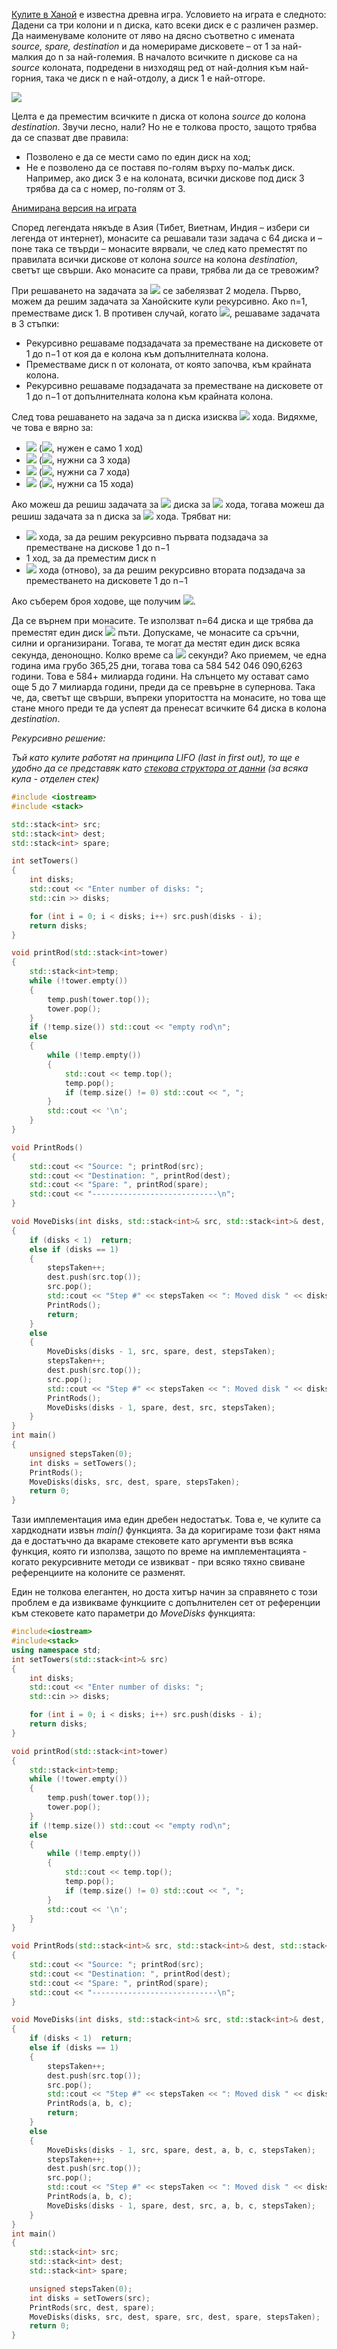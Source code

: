 [Кулите в Ханой](https://bg.wikipedia.org/wiki/%D0%A5%D0%B0%D0%BD%D0%BE%D0%B9%D1%81%D0%BA%D0%B0_%D0%BA%D1%83%D0%BB%D0%B0) е известна древна игра. Условието на играта е следното: Дадени са три колони и n диска, като всеки диск е с различен размер. Да наименуваме колоните от ляво на дясно съответно с имената *source, spare, destination* и да номерираме дисковете – от 1 за най-малкия до n за най-големия. В началото всичките n дискове са на *source* колоната, подредени в низходящ ред от най-долния към най-горния, така че диск n е най-отдолу, а диск 1 е най-отгоре.

![](https://upload.wikimedia.org/wikipedia/commons/0/07/Tower_of_Hanoi.jpeg)

Целта е да преместим всичките n диска от колона *source* до колона *destination*. Звучи лесно, нали? Но не е толкова просто, защото трябва да се спазват две правила:
- Позволено е да се мести само по един диск на ход;
- Не е позволено да се поставя по-голям върху по-малък диск. Например, ако диск 3 е на колоната, всички дискове под диск 3 трябва да са с номер, по-голям от 3.

[Анимирана версия на играта](https://www.mathsisfun.com/games/towerofhanoi.html)

Според легендата някъде в Азия (Тибет, Виетнам, Индия – избери си легенда от интернет), монасите са решавали тази задача с 64 диска и – поне така се твърди – монасите вярвали, че след като преместят по правилата всички дискове от колона *source* на колона *destination*, светът ще свърши. Ако монасите са прави, трябва ли да се тревожим?

При решаването на задачата за <img src="https://latex.codecogs.com/svg.latex?\Large&space;n=1,2,3,..."> се забелязват 2 модела. Първо, можем да решим задачата за Ханойските кули рекурсивно. Ако n=1, преместваме диск 1. В противен случай, когато <img src="https://latex.codecogs.com/svg.latex?\Large&space;n\ge{2}">, решаваме задачата в 3 стъпки:

- Рекурсивно решаваме подзадачата за преместване на дисковете от 1 до n−1 от коя да е колона към допълнителната колона.
- Преместваме диск n от колоната, от която започва, към крайната колона.
- Рекурсивно решаваме подзадачата за преместване на дисковете от 1 до n−1 от допълнителната колона към крайната колона.

След това решаването на задача за n диска изисква <img src="https://latex.codecogs.com/svg.latex?\Large&space;2^n-1"> хода. Видяхме, че това е вярно за:

- <img src="https://latex.codecogs.com/svg.latex?\Large&space;n=1"> (<img src="https://latex.codecogs.com/svg.latex?\Large&space;2^1-1=1">, нужен е само 1 ход)
- <img src="https://latex.codecogs.com/svg.latex?\Large&space;n=2"> (<img src="https://latex.codecogs.com/svg.latex?\Large&space;2^2-1=3">, нужни са 3 хода)
- <img src="https://latex.codecogs.com/svg.latex?\Large&space;n=3"> (<img src="https://latex.codecogs.com/svg.latex?\Large&space;2^3-1=7">, нужни са 7 хода)
- <img src="https://latex.codecogs.com/svg.latex?\Large&space;n=4"> (<img src="https://latex.codecogs.com/svg.latex?\Large&space;2^4-1=15">, нужни са 15 хода)

Ако можеш да решиш задачата за <img src="https://latex.codecogs.com/svg.latex?\Large&space;n-1"> диска за <img src="https://latex.codecogs.com/svg.latex?\Large&space;2^{n-1}-1"> хода, тогава можеш да решиш задачата за n диска за <img src="https://latex.codecogs.com/svg.latex?\Large&space;2^n-1"> хода. Трябват ни:

- <img src="https://latex.codecogs.com/svg.latex?\Large&space;2^{n-1}-1"> хода, за да решим рекурсивно първата подзадача за преместване на дискове 1 до n−1 
- 1  ход, за да преместим диск n 
- <img src="https://latex.codecogs.com/svg.latex?\Large&space;2^{n-1}-1"> хода (отново), за да решим рекурсивно втората подзадача за преместването на дисковете 1 до n−1 

Ако съберем броя ходове, ще получим <img src="https://latex.codecogs.com/svg.latex?\Large&space;2^n-1">.

Да се върнем при монасите. Те използват n=64 диска и ще трябва да преместят един диск <img src="https://latex.codecogs.com/svg.latex?\Large&space;2^{64}-1"> пъти. Допускаме, че монасите са сръчни, силни и организирани. Тогава, те могат да местят един диск всяка секунда, денонощно.
Колко време са <img src="https://latex.codecogs.com/svg.latex?\Large&space;2^{64}-1"> секунди? Ако приемем, че една година има грубо 365,25 дни, тогава това са 584 542 046 090,6263 години. Това е 584+ милиарда години. На слънцето му остават само още 5 до 7 милиарда години, преди да се превърне в супернова. Така че, да, светът ще свърши, въпреки упоритостта на монасите, но това ще стане много преди те да успеят да пренесат всичките 64 диска в колона *деstination*.

*Рекурсивно решение:*

*Тъй като кулите работят на принципа LIFO (last in first out), то ще е удобно да се представяк като [стекова структора от данни](https://bg.wikipedia.org/wiki/%D0%A1%D1%82%D0%B5%D0%BA_(%D1%81%D1%82%D1%80%D1%83%D0%BA%D1%82%D1%83%D1%80%D0%B0_%D0%BE%D1%82_%D0%B4%D0%B0%D0%BD%D0%BD%D0%B8)) (за всяка кула - отделен стек)*

```cpp
#include <iostream>
#include <stack>

std::stack<int> src;
std::stack<int> dest;
std::stack<int> spare;

int setTowers()
{
	int disks;
	std::cout << "Enter number of disks: ";
	std::cin >> disks;

	for (int i = 0; i < disks; i++) src.push(disks - i);
	return disks;
}

void printRod(std::stack<int>tower)
{
	std::stack<int>temp;
	while (!tower.empty())
	{
		temp.push(tower.top());
		tower.pop();
	}
	if (!temp.size()) std::cout << "empty rod\n";
	else
	{
		while (!temp.empty())
		{
			std::cout << temp.top();
			temp.pop();
			if (temp.size() != 0) std::cout << ", ";
		}
		std::cout << '\n';
	}
}

void PrintRods()
{
	std::cout << "Source: "; printRod(src);
	std::cout << "Destination: ", printRod(dest);
	std::cout << "Spare: ", printRod(spare);
	std::cout << "----------------------------\n";
}

void MoveDisks(int disks, std::stack<int>& src, std::stack<int>& dest, std::stack<int>& spare, unsigned& stepsTaken)
{
	if (disks < 1)  return;
	else if (disks == 1)
	{
		stepsTaken++;
		dest.push(src.top());
		src.pop();
		std::cout << "Step #" << stepsTaken << ": Moved disk " << disks << '\n';
		PrintRods();
		return;
	}
	else
	{
		MoveDisks(disks - 1, src, spare, dest, stepsTaken);
		stepsTaken++;
		dest.push(src.top());
		src.pop();
		std::cout << "Step #" << stepsTaken << ": Moved disk " << disks << '\n';
		PrintRods();
		MoveDisks(disks - 1, spare, dest, src, stepsTaken);
	}
}
int main()
{
	unsigned stepsTaken(0);
	int disks = setTowers();
	PrintRods();
	MoveDisks(disks, src, dest, spare, stepsTaken);
	return 0;
}
```

Тази имплементация има един дребен недостатък. Това е, че кулите са хардкоднати извън *main()* функцията. За да коригираме този факт няма да е достатъчно да вкараме стековете като аргументи във всяка функция, която ги използва, защото по време на имплементацията - когато рекурсивните методи се извикват - при всяко тяхно свиване референциите на колоните се разменят.

Един не толкова елегантен, но доста хитър начин за справянето с този проблем е да извикваме функциите с допълнителен сет от референции към стековете като параметри до *MoveDisks* функцията:

```cpp
#include<iostream>
#include<stack>
using namespace std;
int setTowers(std::stack<int>& src)
{
	int disks;
	std::cout << "Enter number of disks: ";
	std::cin >> disks;

	for (int i = 0; i < disks; i++) src.push(disks - i);
	return disks;
}

void printRod(std::stack<int>tower)
{
	std::stack<int>temp;
	while (!tower.empty())
	{
		temp.push(tower.top());
		tower.pop();
	}
	if (!temp.size()) std::cout << "empty rod\n";
	else
	{
		while (!temp.empty())
		{
			std::cout << temp.top();
			temp.pop();
			if (temp.size() != 0) std::cout << ", ";
		}
		std::cout << '\n';
	}
}

void PrintRods(std::stack<int>& src, std::stack<int>& dest, std::stack<int>& spare)
{
	std::cout << "Source: "; printRod(src);
	std::cout << "Destination: ", printRod(dest);
	std::cout << "Spare: ", printRod(spare);
	std::cout << "----------------------------\n";
}

void MoveDisks(int disks, std::stack<int>& src, std::stack<int>& dest, std::stack<int>& spare, std::stack<int>&a, std::stack<int>&b, std::stack<int>&c, unsigned& stepsTaken)
{
	if (disks < 1)  return;
	else if (disks == 1)
	{
		stepsTaken++;
		dest.push(src.top());
		src.pop();
		std::cout << "Step #" << stepsTaken << ": Moved disk " << disks << '\n';
		PrintRods(a, b, c);
		return;
	}
	else
	{
		MoveDisks(disks - 1, src, spare, dest, a, b, c, stepsTaken);
		stepsTaken++;
		dest.push(src.top());
		src.pop();
		std::cout << "Step #" << stepsTaken << ": Moved disk " << disks << '\n';
		PrintRods(a, b, c);
		MoveDisks(disks - 1, spare, dest, src, a, b, c, stepsTaken);
	}
}
int main()
{
	std::stack<int> src;
	std::stack<int> dest;
	std::stack<int> spare;

	unsigned stepsTaken(0);
	int disks = setTowers(src);
	PrintRods(src, dest, spare);
	MoveDisks(disks, src, dest, spare, src, dest, spare, stepsTaken);
	return 0;
}
```
